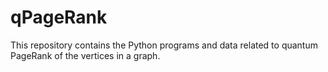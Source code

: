 # qPageRank
This repository contains the Python programs and data related to quantum PageRank of the vertices in a graph.
